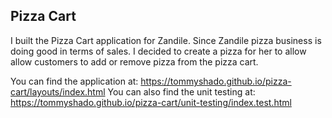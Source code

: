 ## Pizza Cart

I built the Pizza Cart application for Zandile. Since Zandile pizza business is doing good in terms of sales. I decided to create a pizza for her to allow allow customers to add or remove pizza from the pizza cart.

You can find the application at: https://tommyshado.github.io/pizza-cart/layouts/index.html
You can also find the unit testing at: https://tommyshado.github.io/pizza-cart/unit-testing/index.test.html